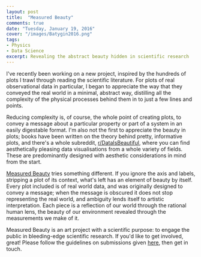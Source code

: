 ```yaml
---
layout: post
title:  "Measured Beauty"
comments: true
date: "Tuesday, January 19, 2016"
cover: "/images/Batygin2016.png"
tags:
- Physics
- Data Science
excerpt: Revealing the abstract beauty hidden in scientific research
---
```


I've recently been working on a new project, inspired by the hundreds of plots I trawl through reading the scientific literature. For plots of real observational data in particular, I began to appreciate the way that they conveyed the real world in a minimal, abstract way, distilling all the complexity of the physical processes behind them in to just a few lines and points.

Reducing complexity is, of course, the whole point of creating plots, to convey a message about a particular property or part of a system in an easily digestable format. I'm also not the first to appreciate the beauty in plots; books have been written on the theory behind pretty, informative plots, and there's a whole subreddit, <a href="https://www.reddit.com/r/dataisbeautiful/" target="blank">r/DataIsBeautiful</a>, where you can find aesthetically pleasing data visualisations from a whole variety of fields. These are predominantly designed with aesthetic considerations in mind from the start.

<a href="http://measuredbeauty.com/" target="blank">Measured Beauty</a> tries something different. If you ignore the axis and labels, stripping a plot of its context, what's left has an element of beauty by itself. Every plot included is of real world data, and was originally designed to convey a message; when the message is obscured it does not stop representing the real world, and ambiguity lends itself to artistic interpretation. Each piece is a reflection of our world through the rational human lens, the beauty of our environment revealed through the measurements we make of it.

Measured Beauty is an art project with a scientific purpose: to engage the public in bleeding-edge scientific research. If you'd like to get involved, great! Please follow the guidelines on submissions given <a href="http://measuredbeauty.com/submissions/" target="blank">here</a>, then get in touch.
